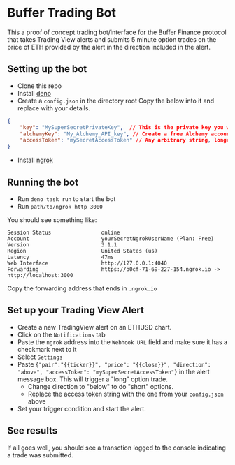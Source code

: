 # Buffer Trading Bot

This a proof of concept trading bot/interface for the Buffer Finance protocol that takes Trading View alerts and submits 5 minute option trades on the price of ETH provided by the alert in the direction included in the alert.

## Setting up the bot

- Clone this repo
- Install [deno](https://deno.land/)
- Create a `config.json` in the directory root
Copy the below into it and replace with your details.
```json
{
    "key": "MySuperSecretPrivateKey",  // This is the private key you want to trade with
    "alchemyKey": "My_Alchemy_API_key", // Create a free Alchemy account and put your api key here
    "accessToken": "mySecretAccessToken" // Any arbitrary string, longer is better
}
```
- Install [ngrok](https://ngrok.com/)


## Running the bot

- Run `deno task run` to start the bot
- Run `path/to/ngrok http 3000`

You should see something like:
```
Session Status                online                                            
Account                       yourSecretNgrokUserName (Plan: Free)                            
Version                       3.1.1                                             
Region                        United States (us)                                
Latency                       47ms                                              
Web Interface                 http://127.0.0.1:4040                             
Forwarding                    https://b0cf-71-69-227-154.ngrok.io -> http://localhost:3000
```

Copy the forwarding address that ends in `.ngrok.io`

## Set up your Trading View Alert

- Create a new TradingView alert on an ETHUSD chart.
- Click on the `Notifications` tab
- Paste the `ngrok` address into the `Webhook URL` field and make sure it has a checkmark next to it
- Select `Settings`
- Paste `{"pair":"{{ticker}}", "price": "{{close}}", "direction": "above", "accessToken": "mySuperSecretAccessToken"}` in the alert message box.  This will trigger a "long" option trade.  
  - Change direction to "below" to do "short" options.  
  - Replace the access token string with the one from your `config.json` above
- Set your trigger condition and start the alert.

## See results

If all goes well, you should see a transction logged to the console indicating a trade was submitted.
